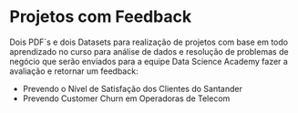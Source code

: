 # Projetos com Feedback

Dois PDF`s e dois Datasets para realização de projetos com base em todo aprendizado no curso para análise de dados e resolução de problemas de negócio que serão enviados para a equipe Data Science Academy fazer a avaliação e retornar um feedback:

<ul>
  <li>Prevendo o Nível de Satisfação dos Clientes do Santander</li>
  <li>Prevendo Customer Churn em Operadoras de Telecom</li>
</ul>